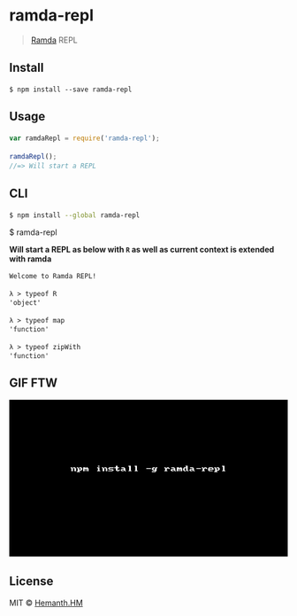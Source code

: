 # ramda-repl 
> [Ramda](http://ramdajs.com/) REPL 


## Install

```
$ npm install --save ramda-repl
```


## Usage

```js
var ramdaRepl = require('ramda-repl');

ramdaRepl();
//=> Will start a REPL
```


## CLI

```sh
$ npm install --global ramda-repl
```

$ ramda-repl

__Will start a REPL as below with `R` as well as current context is extended with ramda__

```
Welcome to Ramda REPL!

λ > typeof R 
'object'

λ > typeof map
'function'

λ > typeof zipWith
'function'

```

## GIF FTW

![ramda-repl](./ramda-repl.gif)

## License

MIT © [Hemanth.HM](http://h3manth.com)
